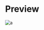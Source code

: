 # Preview 
![a](https://github.com/Eazvy/UILibs/blob/main/Librarys/Zypher/Screenshot%202022-11-28%20175155.png?raw=true)
